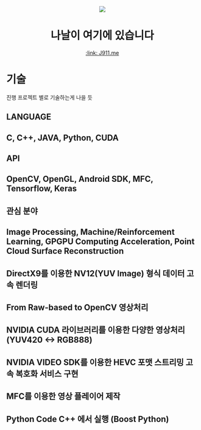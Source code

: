 <p align="center">
  <img src="assets/image/logo-round.png">
  <h1 align="center">나날이 여기에 있습니다</h1>
  <p align="center"><a href="https://j911.me" target="_blank">:link: J911.me</a></p>
</p>

# 기술
진행 프로젝트 별로 기술하는게 나을 듯

## LANGUAGE
## C, C++, JAVA, Python, CUDA

## API
## OpenCV, OpenGL, Android SDK, MFC, Tensorflow, Keras

## 관심 분야
## Image Processing, Machine/Reinforcement Learning, GPGPU Computing Acceleration, Point Cloud Surface Reconstruction

## DirectX9를 이용한 NV12(YUV Image) 형식 데이터 고속 렌더링
## From Raw-based to OpenCV 영상처리
## NVIDIA CUDA 라이브러리를 이용한 다양한 영상처리 (YUV420 <-> RGB888)
## NVIDIA VIDEO SDK를 이용한 HEVC 포맷 스트리밍 고속 복호화 서비스 구현
## MFC를 이용한 영상 플레이어 제작
## Python Code C++ 에서 실행 (Boost Python)

